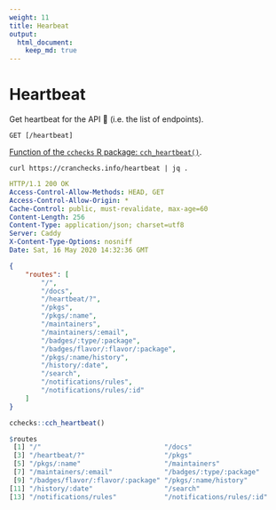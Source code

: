 ```yaml
---
weight: 11
title: Hearbeat
output: 
  html_document:
    keep_md: true
---
```




# Heartbeat

Get heartbeat for the API :heartbeat: (i.e. the list of endpoints).

`GET [/heartbeat]`

[Function of the `cchecks` R package: `cch_heartbeat()`](https://docs.ropensci.org/cchecks/reference/cch_heartbeat.html).

```shell
curl https://cranchecks.info/heartbeat | jq .
```
```yaml
HTTP/1.1 200 OK
Access-Control-Allow-Methods: HEAD, GET
Access-Control-Allow-Origin: *
Cache-Control: public, must-revalidate, max-age=60
Content-Length: 256
Content-Type: application/json; charset=utf8
Server: Caddy
X-Content-Type-Options: nosniff
Date: Sat, 16 May 2020 14:32:36 GMT

```
```json
{
    "routes": [
        "/",
        "/docs",
        "/heartbeat/?",
        "/pkgs",
        "/pkgs/:name",
        "/maintainers",
        "/maintainers/:email",
        "/badges/:type/:package",
        "/badges/flavor/:flavor/:package",
        "/pkgs/:name/history",
        "/history/:date",
        "/search",
        "/notifications/rules",
        "/notifications/rules/:id"
    ]
}
```


```r
cchecks::cch_heartbeat()
```
```r
$routes
 [1] "/"                               "/docs"                          
 [3] "/heartbeat/?"                    "/pkgs"                          
 [5] "/pkgs/:name"                     "/maintainers"                   
 [7] "/maintainers/:email"             "/badges/:type/:package"         
 [9] "/badges/flavor/:flavor/:package" "/pkgs/:name/history"            
[11] "/history/:date"                  "/search"                        
[13] "/notifications/rules"            "/notifications/rules/:id"       

```
